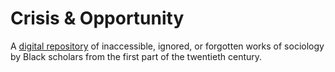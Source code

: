 # Crisis & Opportunity

A [digital repository](https://www.crisisopportunity.org) of inaccessible, ignored, or forgotten works of sociology by Black scholars from the first part of the twentieth century.
